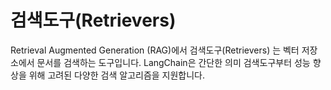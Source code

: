 # 검색도구(Retrievers)
Retrieval Augmented Generation (RAG)에서 검색도구(Retrievers) 는 벡터 저장소에서 문서를 검색하는 도구입니다.
LangChain은 간단한 의미 검색도구부터 성능 향상을 위해 고려된 다양한 검색 알고리즘을 지원합니다.

